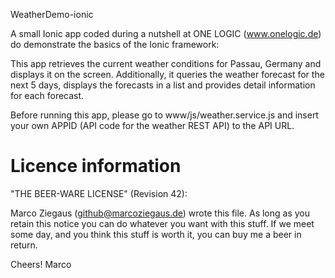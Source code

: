 WeatherDemo-ionic

A small Ionic app coded during a nutshell at ONE LOGIC (www.onelogic.de) do demonstrate the basics of the Ionic framework:

This app retrieves the current weather conditions for Passau, Germany and displays it on the screen. Additionally, it queries the weather forecast for the next 5 days, displays the forecasts in a list and provides detail information for each forecast.

Before running this app, please go to www/js/weather.service.js and insert your own APPID (API code for the weather REST API) to the API URL.


# Licence information

"THE BEER-WARE LICENSE" (Revision 42):

Marco Ziegaus (<github@marcoziegaus.de>) wrote this file. As long as you retain this notice you can do whatever you want with this stuff. If we meet some day, and you think this stuff is worth it, you can buy me a beer in return.

Cheers! Marco
